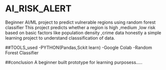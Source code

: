 # AI_RISK_ALERT
Beginner AI/ML project to predict vulnerable regions using random forest classifier
This project predicts whether a region is high ,medium ,low risk based on basic factors like population density ,crime data honestly a simple learning project to understand classsification of data.

##TOOLS_used
-PYTHON(Pandas,Sckit learn)
-Google Colab
-Random Forest Classifier

##conclusion
A beginner built prototype for learning purposess.....
